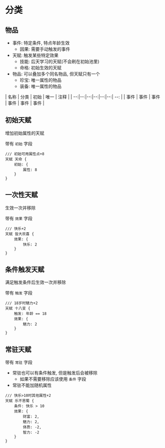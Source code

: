 # 分类

## 物品

- 事件: 特定条件, 特点年龄生效
    - 因果: 需要手动触发的事件
- 天赋: 触发某些特定效果
    - 技能: 后天学习的天赋(不会刷在初始池里)
    - 命格: 初始生效的天赋
- 物品: 可以叠加多个同名物品, 但天赋只有一个
    - 珍宝: 唯一属性的物品
    - 装备: 唯一属性的物品

| 名称 | 分类 | 初始 | 唯一 | 注释 |
| --:|--:|--:|--:|--:|--:| --: |
| 事件 | 事件 | 事件 | 事件 | 事件 | 事件 |


## 初始天赋

增加初始属性的天赋

带有 `初始` 字段

```re0
/// 初始可用属性点+8
天赋 天命 {
    初始: {
        属性: 8
    }
}
```

## 一次性天赋

生效一次并移除

带有 `效果` 字段

```re0
/// 快乐+2
天赋 皆大欢喜 {
    效果: {
        快乐: 2
    }
}
```

## 条件触发天赋

满足触发条件后生效一次并移除

带有 `触发` 字段

```re0
/// 18岁时魅力+2
天赋 十八变 {
    触发: 年龄 == 18
    效果: {
        魅力: 2
    }
}
```

## 常驻天赋

带有 `常驻` 字段

- 常驻也可以有条件触发, 但是触发后会被移除
    - 如果不需要移除应该使用 `条件` 字段
- 常驻不能加随机属性

```
/// 快乐>10时其他属性+2
天赋 乐不思蜀 {
    条件: 快乐 > 10
    效果: {
        财富: 2,
        魅力: 2,
        体质: -2,
        智力: -2
    }
}
```


